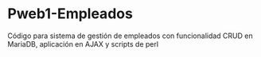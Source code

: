 # Pweb1-Empleados
Código para sistema de gestión de empleados con funcionalidad CRUD en MariaDB, aplicación en AJAX y scripts de perl
